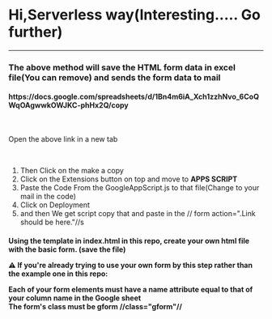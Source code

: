 <h1>Hi,Serverless way(Interesting..... Go further)</h1>
<hr/>
<h3>The above method will save the HTML form data in excel file(You can remove) and sends the form data to mail</h3>

<h4>https://docs.google.com/spreadsheets/d/1Bn4m6iA_Xch1zzhNvo_6CoQWqOAgwwkOWJKC-phHx2Q/copy</h4>
<br/>
<p>Open the above link in a new tab</p>
<br/>
<ol>
<li>Then Click on the make a copy</li>
<li>Click on the Extensions button on top and move to <strong>APPS SCRIPT</strong></li>
<li>Paste the Code From the GoogleAppScript.js to that file(Change to your mail in the code)</li>
<li>Click on Deployment</li>
<li>and then We get script copy that and paste in the // form action=".Link should be here."//s</li>

</ol>

<h4>Using the template in index.html in this repo, create your own html file with the basic form. (save the file)

⚠️ If you're already trying to use your own form by this step rather than the example one in this repo:

Each of your form elements must have a name attribute equal to that of your column name in the Google sheet
<br/>
The form's class must be gform //class="gform"//
</h4>